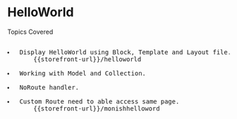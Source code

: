 # HelloWorld
Topics Covered

<pre>
  <li> Display HelloWorld using Block, Template and Layout file.
       {{storefront-url}}/helloworld
  <li> Working with Model and Collection.
  <li> NoRoute handler.
  <li> Custom Route need to able access same page.
       {{storefront-url}}/monishhelloword
</pre>
  
